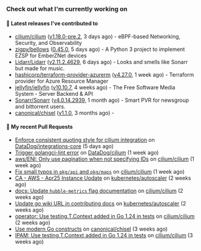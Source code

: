 ### Check out what I'm currently working on

#### 🔭 Latest releases I've contributed to

- [cilium/cilium](https://github.com/cilium/cilium) ([v1.18.0-pre.2](https://github.com/cilium/cilium/releases/tag/v1.18.0-pre.2), 3 days ago) - eBPF-based Networking, Security, and Observability
- [zigpy/bellows](https://github.com/zigpy/bellows) ([0.45.0](https://github.com/zigpy/bellows/releases/tag/0.45.0), 5 days ago) - A Python 3 project to implement EZSP for EmberZNet devices
- [Lidarr/Lidarr](https://github.com/Lidarr/Lidarr) ([v2.11.2.4629](https://github.com/Lidarr/Lidarr/releases/tag/v2.11.2.4629), 6 days ago) - Looks and smells like Sonarr but made for music.
- [hashicorp/terraform-provider-azurerm](https://github.com/hashicorp/terraform-provider-azurerm) ([v4.27.0](https://github.com/hashicorp/terraform-provider-azurerm/releases/tag/v4.27.0), 1 week ago) - Terraform provider for Azure Resource Manager
- [jellyfin/jellyfin](https://github.com/jellyfin/jellyfin) ([v10.10.7](https://github.com/jellyfin/jellyfin/releases/tag/v10.10.7), 4 weeks ago) - The Free Software Media System - Server Backend &amp; API
- [Sonarr/Sonarr](https://github.com/Sonarr/Sonarr) ([v4.0.14.2939](https://github.com/Sonarr/Sonarr/releases/tag/v4.0.14.2939), 1 month ago) - Smart PVR for newsgroup and bittorrent users.
- [canonical/chisel](https://github.com/canonical/chisel) ([v1.1.0](https://github.com/canonical/chisel/releases/tag/v1.1.0), 3 months ago) - 

#### 🔨 My recent Pull Requests

- [Enforce consistent quoting style for cilium integration](https://github.com/DataDog/integrations-core/pull/20175) on [DataDog/integrations-core](https://github.com/DataDog/integrations-core) (5 days ago)
- [Trigger golangci-lint error](https://github.com/DataDog/cilium/pull/605) on [DataDog/cilium](https://github.com/DataDog/cilium) (1 week ago)
- [aws/ENI: Only use pagination when not specifying IDs](https://github.com/cilium/cilium/pull/39120) on [cilium/cilium](https://github.com/cilium/cilium) (1 week ago)
- [Fix small typos in `pkg/api` and `pkg/maps`](https://github.com/cilium/cilium/pull/39107) on [cilium/cilium](https://github.com/cilium/cilium) (1 week ago)
- [CA - AWS - Apr25 Instance Update](https://github.com/kubernetes/autoscaler/pull/8050) on [kubernetes/autoscaler](https://github.com/kubernetes/autoscaler) (2 weeks ago)
- [docs: Update `hubble-metrics` flag documentation](https://github.com/cilium/cilium/pull/38960) on [cilium/cilium](https://github.com/cilium/cilium) (2 weeks ago)
- [Update go wiki URL in contributing docs](https://github.com/kubernetes/autoscaler/pull/8027) on [kubernetes/autoscaler](https://github.com/kubernetes/autoscaler) (2 weeks ago)
- [operator: Use testing.T.Context added in Go 1.24 in tests](https://github.com/cilium/cilium/pull/38925) on [cilium/cilium](https://github.com/cilium/cilium) (2 weeks ago)
- [Use modern Go constructs](https://github.com/canonical/chisel/pull/215) on [canonical/chisel](https://github.com/canonical/chisel) (3 weeks ago)
- [IPAM: Use testing.T.Context added in Go 1.24 in tests](https://github.com/cilium/cilium/pull/38810) on [cilium/cilium](https://github.com/cilium/cilium) (3 weeks ago)
